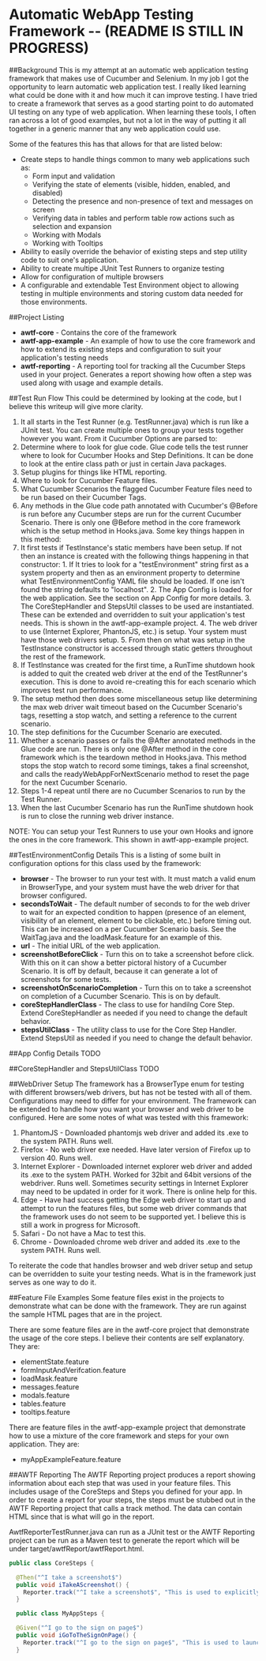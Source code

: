 # Automatic WebApp Testing Framework -- (README IS STILL IN PROGRESS)

##Background
This is my attempt at an automatic web application testing framework that makes use of Cucumber and Selenium.  In my job I got the opportunity to learn automatic web application test.  I really liked learning what could be done with it and how much it can improve testing.  I have tried to create a framework that serves as a good starting point to do automated UI testing on any type of web application.  When learning these tools, I often ran across a lot of good examples, but not a lot in the way of putting it all together in a generic manner that any web application could use.

Some of the features this has that allows for that are listed below:
- Create steps to handle things common to many web applications such as:
  - Form input and validation
  - Verifying the state of elements (visible, hidden, enabled, and disabled)
  - Detecting the presence and non-presence of text and messages on screen
  - Verifying data in tables and perform table row actions such as selection and expansion
  - Working with Modals
  - Working with Tooltips
- Ability to easily override the behavior of existing steps and step utility code to suit one's application.
- Ability to create multipe JUnit Test Runners to organize testing
- Allow for configuration of multiple browsers
- A configurable and extendable Test Environment object to allowing testing in multiple environments and storing custom data needed for those environments.

##Project Listing
- **awtf-core** - Contains the core of the framework
- **awtf-app-example** - An example of how to use the core framework and how to extend its existing steps and configuration to suit your application's testing needs
- **awtf-reporting** - A reporting tool for tracking all the Cucumber Steps used in your project.  Generates a report showing how often a step was used along with usage and example details.

##Test Run Flow
This could be determined by looking at the code, but I believe this writeup will give more clarity.

1. It all starts in the Test Runner (e.g. TestRunner.java) which is run like a JUnit test.   You can create multiple ones to group your tests together however you want.  From it Cucumber Options are parsed to:
  1. Determine where to look for glue code.  Glue code tells the test runner where to look for Cucumber Hooks and Step Definitions.  It can be done to look at the entire class path or just in certain Java packages.
  2. Setup plugins for things like HTML reporting.
  3. Where to look for Cucumber Feature files.
  4. What Cucumber Scenarios the flagged Cucumber Feature files need to be run based on their Cucumber Tags.
2. Any methods in the Glue code path annotated with Cucumber's @Before is run before any Cucumber steps are run for the current Cucumber Scenario.  There is only one @Before method in the core framework which is the setup method in Hooks.java.  Some key things happen in this method:
  1. It first tests if TestInstance's static members have been setup.  If not then an instance is created with the following things happening in that constructor:
    1. If It tries to look for a "testEnvironment" string first as a system property and then as an environment property to determine what TestEnvironmentConfig YAML file should be loaded.  If one isn't found the string defaults to "localhost".
    2. The App Config is loaded for the web application.  See the section on App Config for more details.
    3. The CoreStepHandler and StepsUtil classes to be used are instantiated.  These can be extended and overridden to suit your application's test needs.  This is shown in the awtf-app-example project.
    4. The web driver to use (Internet Explorer, PhantonJS, etc.) is setup.  Your system must have those web drivers setup.
    5. From then on what was setup in the TestInstance constructor is accessed through static getters throughout the rest of the framework.
  2. If TestInstance was created for the first time, a RunTime shutdown hook is added to quit the created web driver at the end of the TestRunner's execution.  This is done to avoid re-creating this for each scenario which improves test run performance.
3. The setup method then does some miscellaneous setup like determining the max web driver wait timeout based on the Cucumber Scenario's tags, resetting a stop watch, and setting a reference to the current scenario.
4. The step definitions for the Cucumber Scenario are executed.
5. Whether a scenario passes or fails the @After annotated methods in the Glue code are run.  There is only one @After method in the core framework which is the teardown method in Hooks.java.  This method stops the stop watch to record some timings, takes a final screenshot, and calls the readyWebAppForNextScenario method to reset the page for the next Cucumber Scenario.
6. Steps 1-4 repeat until there are no Cucumber Scenarios to run by the Test Runner.
7. When the last Cucumber Scenario has run the RunTime shutdown hook is run to close the running web driver instance.

NOTE: You can setup your Test Runners to use your own Hooks and ignore the ones in the core framework.  This shown in awtf-app-example project.

##TestEnvironmentConfig Details
This is a listing of some built in configuration options for this class used by the framework:
* **browser** - The browser to run your test with.  It must match a valid enum in BrowserType, and your system must have the web driver for that browser configured.
* **secondsToWait** - The default number of seconds to for the web driver to wait for an expected condition to happen (presence of an element, visibility of an element, element to be clickable, etc.) before timing out.  This can be increased on a per Cucumber Scenario basis.  See the WaitTag.java and the loadMask.feature for an example of this.
* **url** - The initial URL of the web application.
* **screenshotBeforeClick** - Turn this on to take a screenshot before click.  With this on it can show a better pictoral history of a Cucumber Scenario.  It is off by default, because it can generate a lot of screenshots for some tests.
* **screenshotOnScenarioCompletion** - Turn this on to take a screenshot on completion of a Cucumber Scenario.  This is on by default.
* **coreStepHandlerClass** - The class to use for handilng Core Step.  Extend CoreStepHandler as needed if you need to change the default behavior.
* **stepsUtilClass** - The utility class to use for the Core Step Handler.  Extend StepsUtil as needed if you need to change the default behavior.

##App Config Details
TODO

##CoreStepHandler and StepsUtilClass
TODO

##WebDriver Setup
The framework has a BrowserType enum for testing with different browsers/web drivers, but has not be tested with all of them.  Configurations may need to differ for your environment.  The framework can be extended to handle how you want your browser and web driver to be configured.  Here are some notes of what was tested with this framework:

1. PhantomJS - Downloaded phantomjs web driver and added its .exe to the system PATH.  Runs well.
2. Firefox - No web driver exe needed.  Have later version of Firefox up to version 40.  Runs well.
3. Internet Explorer - Downloaded internet explorer web driver and added its .exe to the system PATH.  Worked for 32bit and 64bit versions of the webdriver.  Runs well.  Sometimes security settings in Internet Explorer may need to be updated in order for it work.  There is online help for this.
4. Edge - Have had success getting the Edge web driver to start up and attempt to run the features files, but some web driver commands that the framework uses do not seem to be supported yet.  I believe this is still a work in progress for Microsoft.
5. Safari - Do not have a Mac to test this.
6. Chrome - Downloaded chrome web driver and added its .exe to the system PATH.  Runs well.

To reiterate the code that handles browser and web driver setup and setup can be overridden to suite your testing needs.  What is in the framework just serves as one way to do it.

##Feature File Examples
Some feature files exist in the projects to demonstrate what can be done with the framework.  They are run against the sample HTML pages that are in the project.

There are some feature files are in the awtf-core project that demonstrate the usage of the core steps.  I believe their contents are self explanatory. They are:
- elementState.feature
- formInputAndVerifcation.feature
- loadMask.feature
- messages.feature
- modals.feature
- tables.feature
- tooltips.feature

There are feature files in the awtf-app-example project that demonstrate how to use a mixture of the core framework and steps for your own application. They are:
- myAppExampleFeature.feature

##AWTF Reporting
The AWTF Reporting project produces a report showing information about each step that was used in your feature files.  This includes usage of the CoreSteps and Steps you defined for your app.  In order to create a report for your steps, the steps must be stubbed out in the AWTF Reporting project that calls a track method.  The data can contain HTML since that is what will go in the report.

AwtfReporterTestRunner.java can run as a JUnit test or the AWTF Reporting project can be run as a Maven test to generate the report which will be under target/awtfReport/awtfReport.html.

```java
public class CoreSteps {

  @Then("^I take a screenshot$")
  public void iTakeAScreenshot() {
    Reporter.track("^I take a screenshot$", "This is used to explicitly take a screenshot.", "Then I take a screenshot", "CoreSteps.java", 1);
  }

  public class MyAppSteps {

  @Given("^I go to the sign on page$")
  public void iGoToTheSignOnPage() {
    Reporter.track("^I go to the sign on page$", "This is used to launch sign on page for my application.", "Given I go to the sign on page", "MyAppSteps.java", 26);
  }
```